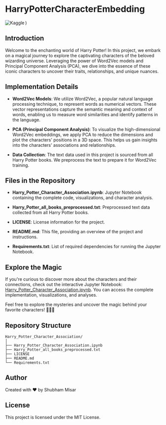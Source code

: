 # HarryPotterCharacterEmbedding

<a href="https://www.kaggle.com/code/shubhammisar/satellite-image-classification-pytorch-cnn?scriptVersionId=133741513" target="_blank"><img align="left" alt="Kaggle" title="Open in Kaggle" src="https://kaggle.com/static/images/open-in-kaggle.svg"></a>)

## Introduction

Welcome to the enchanting world of Harry Potter! In this project, we embark on a magical journey to explore the captivating characters of the beloved wizarding universe. Leveraging the power of Word2Vec models and Principal Component Analysis (PCA), we dive into the essence of these iconic characters to uncover their traits, relationships, and unique nuances.

## Implementation Details

- **Word2Vec Models**: We utilize Word2Vec, a popular natural language processing technique, to represent words as numerical vectors. These vector representations capture the semantic meaning and context of words, enabling us to measure word similarities and identify patterns in the language.

- **PCA (Principal Component Analysis)**: To visualize the high-dimensional Word2Vec embeddings, we apply PCA to reduce the dimensions and plot the characters' positions in a 3D space. This helps us gain insights into the characters' associations and relationships.

- **Data Collection**: The text data used in this project is sourced from all Harry Potter books. We preprocess the text to prepare it for Word2Vec training.

## Files in the Repository

- **Harry_Potter_Character_Association.ipynb**: Jupyter Notebook containing the complete code, visualizations, and character analysis.

- **Harry_Potter_all_books_preprocessed.txt**: Preprocessed text data collected from all Harry Potter books.

- **LICENSE**: License information for the project.

- **README.md**: This file, providing an overview of the project and instructions.

- **Requirements.txt**: List of required dependencies for running the Jupyter Notebook.

## Explore the Magic

If you're curious to discover more about the characters and their connections, check out the interactive Jupyter Notebook: [Harry_Potter_Character_Association.ipynb](./Harry_Potter_Character_Association.ipynb). You can access the complete implementation, visualizations, and analyses.

Feel free to explore the mysteries and uncover the magic behind your favorite characters! 🧙‍♂️✨

## Repository Structure

```plaintext
Harry_Potter_Character_Association/
│
├── Harry_Potter_Character_Association.ipynb
├── Harry_Potter_all_books_preprocessed.txt
├── LICENSE
├── README.md
└── Requirements.txt
```

## Author

Created with ♥ by Shubham Misar

## License

This project is licensed under the MIT License.
